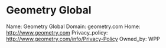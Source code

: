 
# Geometry Global

Name: Geometry Global
Domain: geometry.com
Home: http://www.geometry.com
Privacy_policy: http://www.geometry.com/info/Privacy-Policy
Owned_by: WPP
